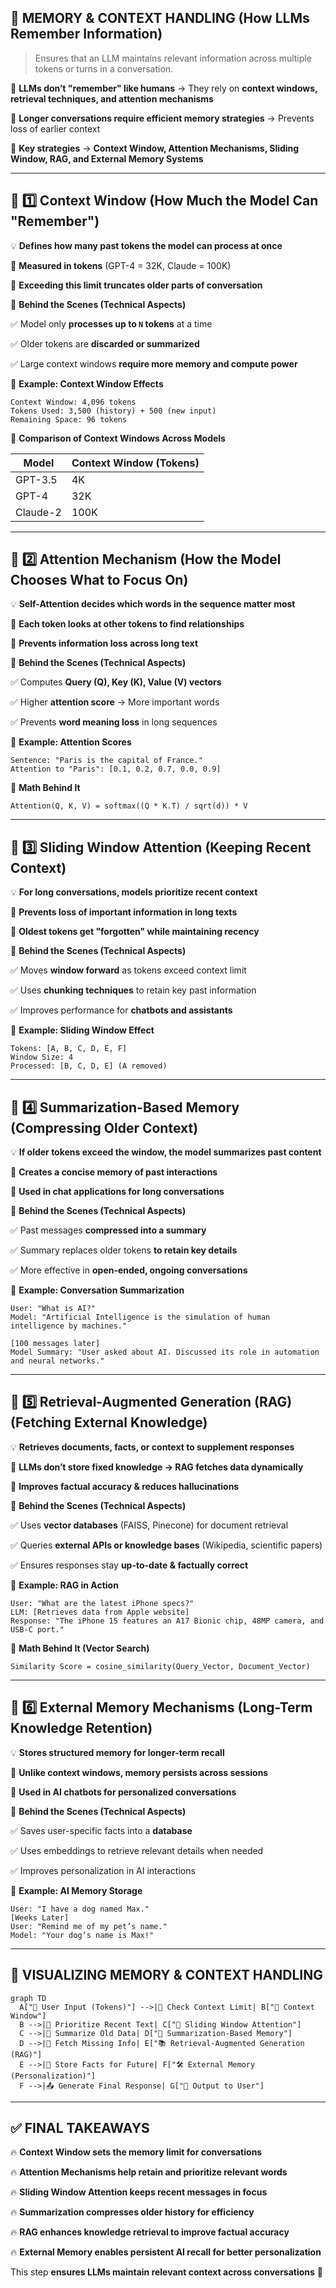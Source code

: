 ## **🚀 MEMORY & CONTEXT HANDLING (How LLMs Remember Information)**

> Ensures that an LLM maintains relevant information across multiple tokens or turns in a conversation.
> 

🔹 **LLMs don’t "remember" like humans** → They rely on **context windows, retrieval techniques, and attention mechanisms**

🔹 **Longer conversations require efficient memory strategies** → Prevents loss of earlier context

🔹 **Key strategies** → **Context Window, Attention Mechanisms, Sliding Window, RAG, and External Memory Systems**

---

## **📌 1️⃣ Context Window (How Much the Model Can "Remember")**

💡 **Defines how many past tokens the model can process at once**

🔹 **Measured in tokens** (GPT-4 = 32K, Claude = 100K)

🔹 **Exceeding this limit truncates older parts of conversation**

📌 **Behind the Scenes (Technical Aspects)**

✅ Model only **processes up to `N` tokens** at a time

✅ Older tokens are **discarded or summarized**

✅ Large context windows **require more memory and compute power**

📌 **Example: Context Window Effects**

```
Context Window: 4,096 tokens
Tokens Used: 3,500 (history) + 500 (new input)
Remaining Space: 96 tokens

```

📌 **Comparison of Context Windows Across Models**

| **Model** | **Context Window (Tokens)** |
| --- | --- |
| GPT-3.5 | 4K |
| GPT-4 | 32K |
| Claude-2 | 100K |

---

## **📌 2️⃣ Attention Mechanism (How the Model Chooses What to Focus On)**

💡 **Self-Attention decides which words in the sequence matter most**

🔹 **Each token looks at other tokens to find relationships**

🔹 **Prevents information loss across long text**

📌 **Behind the Scenes (Technical Aspects)**

✅ Computes **Query (Q), Key (K), Value (V) vectors**

✅ Higher **attention score** → More important words

✅ Prevents **word meaning loss** in long sequences

📌 **Example: Attention Scores**

```
Sentence: "Paris is the capital of France."
Attention to "Paris": [0.1, 0.2, 0.7, 0.0, 0.9]

```

📌 **Math Behind It**

```
Attention(Q, K, V) = softmax((Q * K.T) / sqrt(d)) * V

```

---

## **📌 3️⃣ Sliding Window Attention (Keeping Recent Context)**

💡 **For long conversations, models prioritize recent context**

🔹 **Prevents loss of important information in long texts**

🔹 **Oldest tokens get "forgotten" while maintaining recency**

📌 **Behind the Scenes (Technical Aspects)**

✅ Moves **window forward** as tokens exceed context limit

✅ Uses **chunking techniques** to retain key past information

✅ Improves performance for **chatbots and assistants**

📌 **Example: Sliding Window Effect**

```
Tokens: [A, B, C, D, E, F]
Window Size: 4
Processed: [B, C, D, E] (A removed)

```

---

## **📌 4️⃣ Summarization-Based Memory (Compressing Older Context)**

💡 **If older tokens exceed the window, the model summarizes past content**

🔹 **Creates a concise memory of past interactions**

🔹 **Used in chat applications for long conversations**

📌 **Behind the Scenes (Technical Aspects)**

✅ Past messages **compressed into a summary**

✅ Summary replaces older tokens **to retain key details**

✅ More effective in **open-ended, ongoing conversations**

📌 **Example: Conversation Summarization**

```
User: "What is AI?"
Model: "Artificial Intelligence is the simulation of human intelligence by machines."

[100 messages later]
Model Summary: "User asked about AI. Discussed its role in automation and neural networks."

```

---

## **📌 5️⃣ Retrieval-Augmented Generation (RAG) (Fetching External Knowledge)**

💡 **Retrieves documents, facts, or context to supplement responses**

🔹 **LLMs don’t store fixed knowledge → RAG fetches data dynamically**

🔹 **Improves factual accuracy & reduces hallucinations**

📌 **Behind the Scenes (Technical Aspects)**

✅ Uses **vector databases** (FAISS, Pinecone) for document retrieval

✅ Queries **external APIs or knowledge bases** (Wikipedia, scientific papers)

✅ Ensures responses stay **up-to-date & factually correct**

📌 **Example: RAG in Action**

```
User: "What are the latest iPhone specs?"
LLM: [Retrieves data from Apple website]
Response: "The iPhone 15 features an A17 Bionic chip, 48MP camera, and USB-C port."

```

📌 **Math Behind It (Vector Search)**

```
Similarity Score = cosine_similarity(Query_Vector, Document_Vector)

```

---

## **📌 6️⃣ External Memory Mechanisms (Long-Term Knowledge Retention)**

💡 **Stores structured memory for longer-term recall**

🔹 **Unlike context windows, memory persists across sessions**

🔹 **Used in AI chatbots for personalized conversations**

📌 **Behind the Scenes (Technical Aspects)**

✅ Saves user-specific facts into a **database**

✅ Uses embeddings to retrieve relevant details when needed

✅ Improves personalization in AI interactions

📌 **Example: AI Memory Storage**

```
User: "I have a dog named Max."
[Weeks Later]
User: "Remind me of my pet’s name."
Model: "Your dog’s name is Max!"

```

---

## **🚀 VISUALIZING MEMORY & CONTEXT HANDLING**

```mermaid
graph TD
  A["📜 User Input (Tokens)"] -->|🧠 Check Context Limit| B["📏 Context Window"]
  B -->|🔄 Prioritize Recent Text| C["📜 Sliding Window Attention"]
  C -->|📌 Summarize Old Data| D["📖 Summarization-Based Memory"]
  D -->|🔎 Fetch Missing Info| E["📚 Retrieval-Augmented Generation (RAG)"]
  E -->|💾 Store Facts for Future| F["🛠 External Memory (Personalization)"]
  F -->|📤 Generate Final Response| G["📝 Output to User"]

```

---

## **✅ FINAL TAKEAWAYS**

🔥 **Context Window sets the memory limit for conversations**

🔥 **Attention Mechanisms help retain and prioritize relevant words**

🔥 **Sliding Window Attention keeps recent messages in focus**

🔥 **Summarization compresses older history for efficiency**

🔥 **RAG enhances knowledge retrieval to improve factual accuracy**

🔥 **External Memory enables persistent AI recall for better personalization**

This step **ensures LLMs maintain relevant context across conversations** 🚀